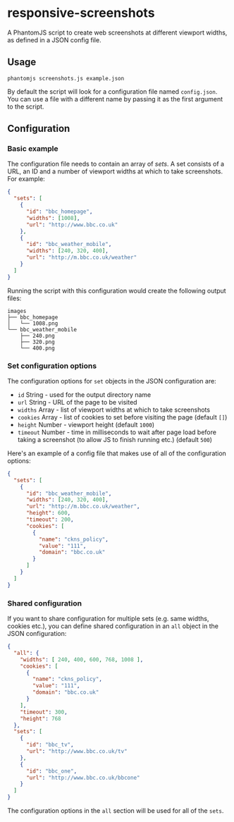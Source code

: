 # responsive-screenshots

A PhantomJS script to create web screenshots at different viewport widths, as defined in a JSON config file.

## Usage

```
phantomjs screenshots.js example.json
```

By default the script will look for a configuration file named `config.json`. You can use a file with a different name by passing it as the first argument to the script.

## Configuration

### Basic example

The configuration file needs to contain an array of _sets_. A set consists of a URL, an ID and a number of viewport widths at which to take screenshots. For example:

```json
{
  "sets": [
    {
      "id": "bbc_homepage",
      "widths": [1008], 
      "url": "http://www.bbc.co.uk"
    },
    {
      "id": "bbc_weather_mobile",
      "widths": [240, 320, 400],
      "url": "http://m.bbc.co.uk/weather"
    }
  ]
}
```

Running the script with this configuration would create the following output files:

```
images
├── bbc_homepage
│   └── 1008.png
└── bbc_weather_mobile
    ├── 240.png
    ├── 320.png
    └── 400.png
```

### Set configuration options

The configuration options for `set` objects in the JSON configuration are:

* `id` String - used for the output directory name
* `url` String - URL of the page to be visited
* `widths` Array - list of viewport widths at which to take screenshots
* `cookies` Array - list of cookies to set before visiting the page (default `[]`)
* `height` Number - viewport height (default `1000`)
* `timeout` Number - time in milliseconds to wait after page load before taking a screenshot (to allow JS to finish running etc.) (default `500`)

Here's an example of a config file that makes use of all of the configuration options:

```json
{
  "sets": [
    {
      "id": "bbc_weather_mobile",
      "widths": [240, 320, 400],
      "url": "http://m.bbc.co.uk/weather",
      "height": 600,
      "timeout": 200,
      "cookies": [
        {
          "name": "ckns_policy",
          "value": "111",
          "domain": "bbc.co.uk"
        }
      ]
    }
  ]
}
```

### Shared configuration

If you want to share configuration for multiple sets (e.g. same widths, cookies etc.), you can define shared configuration in an `all` object in the JSON configuration:

```json
{
  "all": {
    "widths": [ 240, 400, 600, 768, 1008 ],
    "cookies": [
      {
        "name": "ckns_policy",
        "value": "111",
        "domain": "bbc.co.uk"
      }
    ],
    "timeout": 300,
    "height": 768
  },
  "sets": [
    {
      "id": "bbc_tv",
      "url": "http://www.bbc.co.uk/tv"
    },
    {
      "id": "bbc_one",
      "url": "http://www.bbc.co.uk/bbcone"
    }
  ]
}
```

The configuration options in the `all` section will be used for all of the `sets`.

